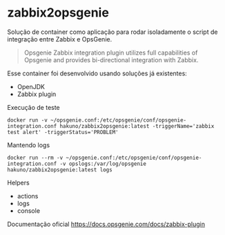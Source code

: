 # zabbix2opsgenie
Solução de container como aplicação para rodar isoladamente o script de integração entre Zabbix e OpsGenie.

> Opsgenie Zabbix integration plugin utilizes full capabilities of Opsgenie and provides bi-directional integration with Zabbix.

Esse container foi desenvolvido usando soluções já existentes:
* OpenJDK
* Zabbix plugin

Execução de teste
```
docker run -v ~/opsgenie.conf:/etc/opsgenie/conf/opsgenie-integration.conf hakuno/zabbix2opsgenie:latest -triggerName='zabbix test alert' -triggerStatus='PROBLEM'
```

Mantendo logs
```
docker run --rm -v ~/opsgenie.conf:/etc/opsgenie/conf/opsgenie-integration.conf -v opslogs:/var/log/opsgenie hakuno/zabbix2opsgenie:latest logs
```

Helpers
* actions
* logs
* console


Documentação oficial
https://docs.opsgenie.com/docs/zabbix-plugin
